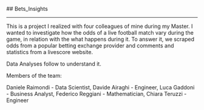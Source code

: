 ## Bets_Insights
* * *

This is a project I realized with four colleagues of mine during my Master.
I wanted to investigate how the odds of a live football match vary during the game, in relation with the what happens during it.
To answer it, we scraped odds from a popular betting exchange provider and comments and statistics from a livescore website.

Data Analyses follow to understand it.


Members of the team:

Daniele Raimondi - Data Scientist,
Davide Airaghi - Engineer,
Luca Gaddoni - Business Analyst,
Federico Reggiani - Mathematician,
Chiara Teruzzi - Engineer
